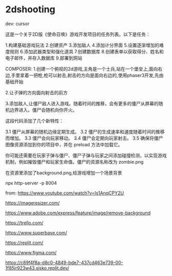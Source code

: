 # 2dshooting
dev: cursor

这是一个关于2D版《使命召唤》游戏开发项目的任务列表。以下是任务：

1.构建基础游戏玩法
2.创建资产
3.添加敌人
4.添加计分界面
5.设置逐渐增加的难度规则
6.添加武器类型和强化道具
7.创建数据库
8.创建表单以获取得分、姓名和电子邮件，并存入数据库
9.部署到网站

COMPOSER:
1.创建一个俯视的2d游戏,主角是一个士兵,站在一个堡垒上,面向右边,手里拿着一把枪,枪可以射击,射击的方向是面向右边的,使用phaser3开发,先由基础开始

2.让子弹的方向面向射击的前方

3.添加敌人,让僵尸敌人进入游戏。随着时间的推移，会有更多的僵尸从屏幕的随机边界进入。僵尸会随机向你开火。

这段代码添加了几个新特性：

3.1 僵尸从屏幕的随机边缘定期生成。
3.2 僵尸的生成速率和速度随着时间的推移而增加。
3.3 僵尸会向玩家移动。
3.4 僵尸会定期向玩家射击。
3.5 确保将僵尸图像资源添加到你的项目中，并在 preload 方法中加载它。

你可能还需要在玩家子弹与僵尸、僵尸子弹与玩家之间添加碰撞检测，以实现游戏机制，例如摧毁僵尸和玩家生命值。僵尸的资源名称改为 zombie.png

在资源里添加了background.png,给游戏增加一个场景背景


npx http-server -p 8004


from:
https://www.youtube.com/watch?v=Is1AnqCPY2U

https://imageresizer.com/

https://www.adobe.com/express/feature/image/remove-background


https://trello.com/

https://www.superbase.com/    

https://replit.com/

https://www.figma.com/

https://c89f4f8a-d8c0-4849-bde7-437cd463e739-00-1f85jr923w43.sisko.replit.dev/